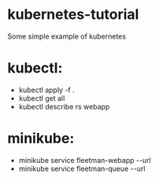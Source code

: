 # kubernetes-tutorial
Some simple example of kubernetes

# kubectl:
- kubectl apply -f .
- kubectl get all
- kubectl describe rs webapp

# minikube:
- minikube service fleetman-webapp --url
- minikube service fleetman-queue --url
